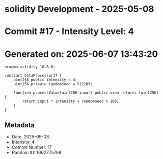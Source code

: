 ﻿# solidity Development - 2025-05-08
# Commit #17 - Intensity Level: 4
# Generated on: 2025-06-07 13:43:20
```solidity
pragma solidity ^0.8.0;

contract DataProcessor17 {
    uint256 public intensity = 4;
    uint256 private randomSeed = 522163;

    function processValue(uint256 input) public view returns (uint256) {
        return input * intensity + randomSeed % 100;
    }
}
```
## Metadata
- Date: 2025-05-08
- Intensity: 4
- Commit Number: 17
- Random ID: 1662775799
